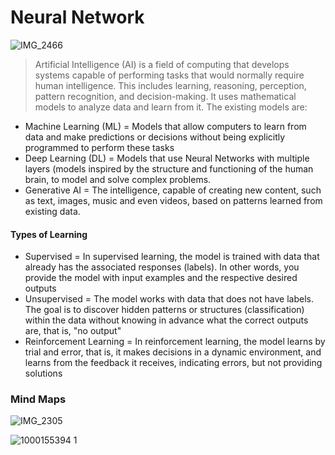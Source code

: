# Neural Network

![IMG_2466](https://github.com/user-attachments/assets/cad7f37c-ac50-4d90-9093-d7332f6010ad)

> Artificial Intelligence (AI) is a field of computing that develops systems capable of performing tasks that would normally require human intelligence. This includes learning, reasoning, perception, pattern recognition, and decision-making. It uses mathematical models to analyze data and learn from it. The existing models are:

* Machine Learning (ML) = Models that allow computers to learn from data and make predictions or decisions without being explicitly programmed to perform these tasks
* Deep Learning (DL) = Models that use Neural Networks with multiple layers (models inspired by the structure and functioning of the human brain, to model and solve complex problems.
* Generative AI = The intelligence, capable of creating new content, such as text, images, music and even videos, based on patterns learned from existing data.

#### Types of Learning
- Supervised = In supervised learning, the model is trained with data that already has the associated responses (labels). In other words, you provide the model with input examples and the respective desired outputs
- Unsupervised = The model works with data that does not have labels. The goal is to discover hidden patterns or structures (classification) within the data without knowing in advance what the correct outputs are, that is, "no output"
- Reinforcement Learning = In reinforcement learning, the model learns by trial and error, that is, it makes decisions in a dynamic environment, and learns from the feedback it receives, indicating errors, but not providing solutions
  
### Mind Maps

![IMG_2305](https://github.com/user-attachments/assets/dad35b2d-d52f-4f41-b2d2-3f9a41e1bde9)

![1000155394 1](https://github.com/user-attachments/assets/6f3edbf3-9316-41ea-bb76-7d5d3d3cc35f)
